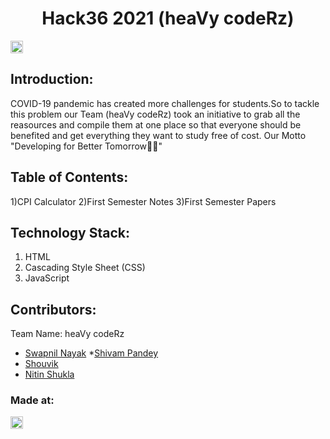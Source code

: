<h1 align="center">Hack36 2021 (heaVy codeRz)</h1>
<p align="center">
</p>

<a href="https://hack36.com"> <img src="http://bit.ly/BuiltAtHack36" height=20px> </a>


## Introduction:
  COVID-19 pandemic has created more challenges for students.So to tackle this problem our Team (heaVy codeRz) took an initiative to grab all the reasources and   compile them at one place so that everyone should be benefited and get everything they want to study free of cost.
  Our Motto "Developing for Better Tomorrow🤞🏻"
  
## Table of Contents:
  1)CPI Calculator
  2)First Semester Notes
  3)First Semester Papers
## Technology Stack:
  1) HTML
  2) Cascading Style Sheet (CSS)
  3) JavaScript
  

## Contributors:

Team Name: heaVy codeRz

* [Swapnil Nayak](https://github.com/swapnilnyk10)
*[Shivam Pandey](https://github.com/shivampandeymnnit)
* [Shouvik](https://github.com/Shouvik11-b)
* [Nitin Shukla](https://github.com/nitin1207)


### Made at:
<a href="https://hack36.com"> <img src="http://bit.ly/BuiltAtHack36" height=20px> </a>
